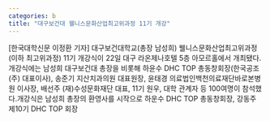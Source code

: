 ```yaml
---
categories: b
title: "대구보건대 웰니스문화산업최고위과정 11기 개강"
---
```

[한국대학신문 이정환 기자] 대구보건대학교(총장 남성희) 웰니스문화산업최고위과정(이하 최고위과정) 11기 개강식이 22일 대구 라온제나호텔 5층 아모르홀에서 개최됐다.개강식에는 남성희 대구보건대 총장을 비롯해 하윤수 DHC TOP 총동창회장(한국공조(주) 대표이사), 송준기 지산치과의원 대표원장, 윤태경 의료법인백천의료재단바로본병원 이사장, 배선주 (재)수성문화재단 대표, 11기 원우, 대학 관계자 등 100여명이 참석했다.개강식은 남성희 총장의 환영사를 시작으로 하운수 DHC TOP 총동창회장, 강동주 제10기 DHC TOP 회장